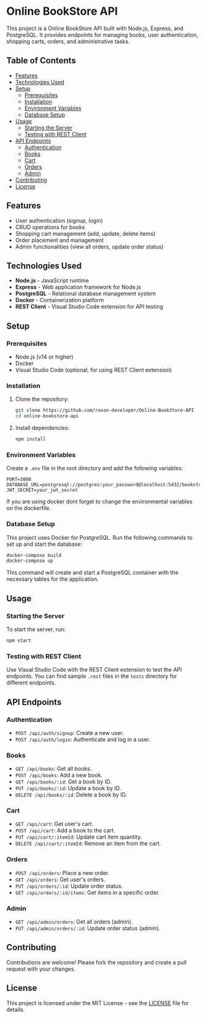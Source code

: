 
# Online BookStore API

This project is a Online BookStore API built with Node.js, Express, and PostgreSQL. It provides endpoints for managing books, user authentication, shopping carts, orders, and administrative tasks.

## Table of Contents

- [Features](#features)
- [Technologies Used](#technologies-used)
- [Setup](#setup)
  - [Prerequisites](#prerequisites)
  - [Installation](#installation)
  - [Environment Variables](#environment-variables)
  - [Database Setup](#database-setup)
- [Usage](#usage)
  - [Starting the Server](#starting-the-server)
  - [Testing with REST Client](#testing-with-rest-client)
- [API Endpoints](#api-endpoints)
  - [Authentication](#authentication)
  - [Books](#books)
  - [Cart](#cart)
  - [Orders](#orders)
  - [Admin](#admin)
- [Contributing](#contributing)
- [License](#license)

## Features

- User authentication (signup, login)
- CRUD operations for books
- Shopping cart management (add, update, delete items)
- Order placement and management
- Admin functionalities (view all orders, update order status)

## Technologies Used

- **Node.js** - JavaScript runtime
- **Express** - Web application framework for Node.js
- **PostgreSQL** - Relational database management system
- **Docker** - Containerization platform
- **REST Client** - Visual Studio Code extension for API testing

## Setup

### Prerequisites

- Node.js (v14 or higher)
- Docker
- Visual Studio Code (optional, for using REST Client extension)

### Installation

1. Clone the repository:

   ```bash
   git clone https://github.com/rason-developer/Online-BookStore-API
   cd online-bookstore-api
   ```

2. Install dependencies:

   ```bash
   npm install
   ```

### Environment Variables

Create a `.env` file in the root directory and add the following variables:

```plaintext
PORT=3000
DATABASE_URL=postgresql://postgres:your_password@localhost:5432/bookstore_db
JWT_SECRET=your_jwt_secret
```
If you are using docker dont forget to change the environmental variables on the dockerfile.
### Database Setup

This project uses Docker for PostgreSQL. Run the following commands to set up and start the database:

```bash
docker-compose build
docker-compose up
```

This command will create and start a PostgreSQL container with the necessary tables for the application.

## Usage

### Starting the Server

To start the server, run:

```bash
npm start
```

### Testing with REST Client

Use Visual Studio Code with the REST Client extension to test the API endpoints. You can find sample `.rest` files in the `tests` directory for different endpoints.

## API Endpoints

### Authentication

- `POST /api/auth/signup`: Create a new user.
- `POST /api/auth/login`: Authenticate and log in a user.

### Books

- `GET /api/books`: Get all books.
- `POST /api/books`: Add a new book.
- `GET /api/books/:id`: Get a book by ID.
- `PUT /api/books/:id`: Update a book by ID.
- `DELETE /api/books/:id`: Delete a book by ID.

### Cart

- `GET /api/cart`: Get user's cart.
- `POST /api/cart`: Add a book to the cart.
- `PUT /api/cart/:itemId`: Update cart item quantity.
- `DELETE /api/cart/:itemId`: Remove an item from the cart.

### Orders

- `POST /api/orders`: Place a new order.
- `GET /api/orders`: Get user's orders.
- `PUT /api/orders/:id`: Update order status.
- `GET /api/orders/:id/items`: Get items in a specific order.

### Admin

- `GET /api/admin/orders`: Get all orders (admin).
- `PUT /api/admin/orders/:id`: Update order status (admin).

## Contributing

Contributions are welcome! Please fork the repository and create a pull request with your changes.

## License

This project is licensed under the MIT License - see the [LICENSE](LICENSE) file for details.

